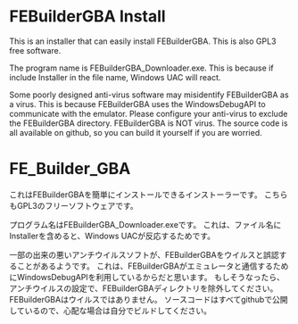 FEBuilderGBA Install
===
This is an installer that can easily install FEBuilderGBA.
This is also GPL3 free software.

The program name is FEBuilderGBA_Downloader.exe.
This is because if include Installer in the file name, Windows UAC will react.

Some poorly designed anti-virus software may misidentify FEBuilderGBA as a virus.
This is because FEBuilderGBA uses the WindowsDebugAPI to communicate with the emulator.
Please configure your anti-virus to exclude the FEBuilderGBA directory.
FEBuilderGBA is NOT virus. 
The source code is all available on github, so you can build it yourself if you are worried.

FE_Builder_GBA
===
これはFEBuilderGBAを簡単にインストールできるインストーラーです。
こちらもGPL3のフリーソフトウェアです。

プログラム名はFEBuilderGBA_Downloader.exeです。
これは、ファイル名にInstallerを含めると、Windows UACが反応するためです。

一部の出来の悪いアンチウイルスソフトが、FEBuilderGBAをウイルスと誤認することがあるようです。
これは、FEBuilderGBAがエミュレータと通信するためにWindowsDebugAPIを利用しているからだと思います。
もしそうなったら、アンチウイルスの設定で、FEBuilderGBAディレクトリを除外してください。
FEBuilderGBAはウイルスではありません。
ソースコードはすべてgithubで公開しているので、心配な場合は自分でビルドしてください。
